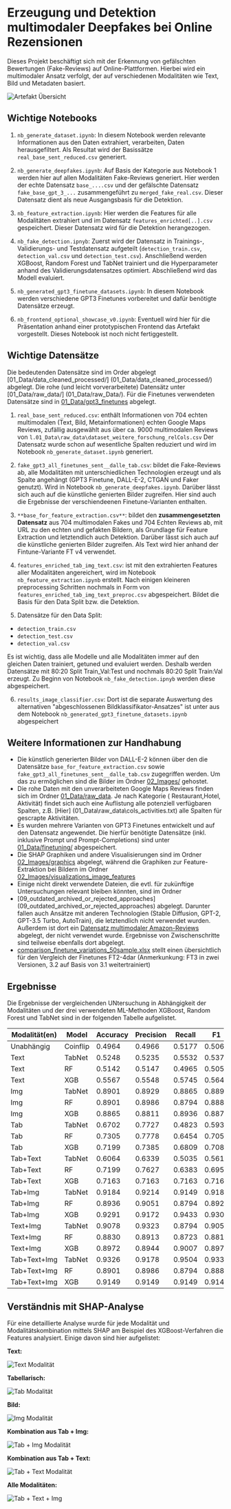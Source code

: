 # Erzeugung und Detektion multimodaler Deepfakes bei Online Rezensionen

Dieses Projekt beschäftigt sich mit der Erkennung von gefälschten Bewertungen (Fake-Reviews) auf Online-Plattformen. Hierbei wird ein multimodaler Ansatz verfolgt, der auf verschiedenen Modalitäten wie Text, Bild und Metadaten basiert.

![Artefakt Übersicht](02_Images/graphics/artefact_uebersicht_v4.jpg)


## Wichtige Notebooks

1. `nb_generate_dataset.ipynb`: In diesem Notebook werden relevante Informationen aus den Daten extrahiert, verarbeiten, Daten herausgefiltert. Als Resultat wird der  Basissätze `real_base_sent_reduced.csv` generiert. 

2. `nb_generate_deepfakes.ipynb`: Auf Basis der Kategorie aus Notebook 1 werden hier auf allen Modalitäten Fake-Reviews generiert. Hier werden der echte Datensatz `base_....csv` und der gefälschte Datensatz `fake_base_gpt_3_...` zusammengeführt zu `merged_fake_real.csv`. Dieser Datensatz dient als neue Ausgangsbasis für die Detektion.

3. `nb_feature_extraction.ipynb`: Hier werden die Features für alle Modalitäten extrahiert und im Datensatz `features_enrichted[..].csv` gespeichert. Dieser Datensatz wird für die Detektion herangezogen.

4. `nb_fake_detection.ipnyb`: Zuerst wird der Datensatz in Trainings-, Validierungs- und Testdatensatz aufgeteilt (`detection_train.csv`, `detection_val.csv` und `detection_test.csv`). Anschließend werden XGBoost, Random Forest und TabNet trainiert und die Hyperparameter anhand des Validierungsdatensatzes optimiert. Abschließend wird das Modell evaluiert.

5. `nb_generated_gpt3_finetune_datasets.ipynb`: In diesem Notebook werden verschiedene GPT3 Finetunes vorbereitet und dafür benötigte Datensätze erzeugt.

6. `nb_frontend_optional_showcase_v0.ipynb`: Eventuell wird hier für die Präsentation anhand einer prototypischen Frontend das Artefakt vorgestellt. Dieses Notebook ist noch nicht fertiggestellt.


## Wichtige Datensätze  

Die bedeutenden Datensätze sind im Order abgelegt [01_Data/data_cleaned_processed/] (01_Data/data_cleaned_processed/) abgelegt. Die rohe (und leicht vorverarbeitete) Datensätz unter [01_Data/raw_data/] (01_Data/raw_Data/). Für die Finetunes verwendeten Datensätze sind in [01_Data/gpt3_finetunes](01_Data/gpt3_finetunes/) abgelegt. 

1.  `real_base_sent_reduced.csv`: enthält Informationen von 704 echten multimodalen (Text, Bild, Metainformationen) echten Google Maps Reviews, zufällig ausgewählt aus über ca. 9000 multimodalen Reviews von  `l.01_Data\raw_data\dataset_weitere_forschung_relCols.csv` Der Datensatz wurde schon auf wesentliche Spalten reduziert und wird im Notebook `nb_generate_dataset.ipynb` generiert.

2. `fake_gpt3_all_finetunes_sent__dalle_tab.csv`: bildet die Fake-Reviews ab, alle Modalitäten mit unterschiedlichen Technologien erzeugt und als Spalte angehängt (GPT3 Finetune, DALL-E-2, CTGAN und Faker genutzt). Wird in  Notebook  `nb_generate_deepfakes.ipynb`. Darüber lässt sich auch auf die künstliche genierten Bilder zugreifen. Hier sind auch die Ergebnisse der verschiendeenen Finetune-Varianten enthalten. 

3.  `**base_for_feature_extraction.csv**`: bildet den **zusammengesetzten Datensatz** aus 704 multimodalen Fakes und 704 Echten Reviews ab, mit URL zu den echten und gefakten Bildern, als Grundlage für Feature Extraction und letztendlich auch Detektion. Darüber lässt sich auch auf die künstliche genierten Bilder zugreifen. Als Text wird hier anhand der Fintune-Variante FT v4 verwendet. 

4. `features_enriched_tab_img_text.csv`: ist mit den extrahierten Features aller Modalitäten angereichert, wird im Notebook `nb_feature_extraction.ipynb` erstellt. Nach einigen kleineren preprocessing Schritten nochmals in Form von `features_enriched_tab_img_text_preproc.csv` abgespeichert. Bildet die Basis für den Data Split bzw. die Detektion. 

5. Datensätze für den Data Split:
- `detection_train.csv`
- `detection_test.csv`
- `detection_val.csv`

Es ist wichtig, dass alle Modelle und alle Modalitäten immer auf den gleichen Daten trainiert, getuned und evaluiert werden. Deshalb werden Datensätze mit 80:20 Split Train_Val:Test und nochmals 80:20 Split Train:Val erzeugt. Zu Beginn von Notebook `nb_fake_detection.ipnyb` werden diese abgespeichert.

6.  `results_image_classifier.csv`: Dort ist die separate Auswertung des alternativen "abgeschlossenen Bildklassifikator-Ansatzes" ist unter aus dem Notebook `nb_generated_gpt3_finetune_datasets.ipynb` abgespeichert

## Weitere Informationen zur Handhabung

- Die künstlich generierten Bilder von DALL-E-2 können über den die Datensätze `base_for_feature_extraction.csv` sowie `fake_gpt3_all_finetunes_sent__dalle_tab.csv` zugegriffen werden. Um das zu ermöglichen sind die Bilder im Ordner [02_Images/](02_Images/) gehostet. 
- Die rohe Daten mit den unverarbeiteten Google Maps Reviews finden sich im Ordner [01_Data/raw_data](01_Data/raw_data/). Je nach Kategorie ( Restaurant,Hotel, Aktivität) findet sich auch eine Auflistung alle potenziell verfügbaren Spalten, z.B. [Hier] (01_Data\raw_data\cols_activities.txt) alle Spalten für gescrapte Aktivitäten. 
- Es wurden mehrere Varianten von GPT3 Finetunes entwickelt und auf den Datensatz angewendet. Die hierfür benötigte Datensätze (inkl. inklusive Prompt und Prompt-Completions) sind unter [01_Data/finetuning/](01_Data/finetuning/) abgespeichert.
- Die SHAP Graphiken und andere Visualisierungen sind im Ordner [02_Images/graphics](02_Images/graphics) abgelegt, während die Graphiken zur Feature-Extraktion bei Bildern im Ordner  [02_Images/visualizations_image_features](02_Images/visualizations_image_features)
- Einige nicht direkt verwendete Dateien, die evtl. für zukünftige Untersuchungen relevant bleiben könnten, sind im Ordner
- [09_outdated_archived_or_rejected_approaches] (09_outdated_archived_or_rejected_approaches) abgelegt. Darunter fallen auch Ansätze mit anderen Technologien (Stable Diffusion, GPT-2, GPT-3.5 Turbo, AutoTrain), die letztendlich nicht verwendet wurden. Außerdem ist dort ein [Datensatz multimodaler Amazon-Reviews](09_outdated_archived_or_rejected_approaches\amazon\dataset_amazon_reviews_v1.csv) abgelegt, der nicht verwendet wurde. Ergebnisse von Zwischenschritte sind teilweise ebenfalls dort abgelegt.
- [comparison_finetune_variations_50sample.xlsx](01_Data\data_cleaned_processed\comparison_finetune_variations_50sample.xlsx) stellt einen übersichtlich für den Vergleich der Finetunes FT2-4dar (Anmerkunkung: FT3 in zwei Versionen, 3.2 auf Basis von 3.1 weitertrainiert)
  

## Ergebnisse

Die Ergebnisse der vergleichenden UNtersuchung in Abhängigkeit der Modalitäten und der drei verwendeten ML-Methoden XGBoost, Random Forest und TabNet sind in der folgenden Tabelle aufgelistet. 


| Modalität(en)      | Model    | Accuracy | Precision | Recall | F1     | AUC    |
|--------------------|----------|----------|-----------|--------|--------|--------|
| Unabhängig       | Coinflip | 0.4964   | 0.4966    | 0.5177 | 0.5069 | 0.4964   |
| Text               | TabNet   | 0.5248   | 0.5235    | 0.5532 | 0.5379 | 0.5248 |
| Text               | RF       | 0.5142   | 0.5147    | 0.4965 | 0.5054 | 0.5142 |
| Text               | XGB      | 0.5567   | 0.5548    | 0.5745 | 0.5645 | 0.5567 |
| Img                | TabNet   | 0.8901   | 0.8929    | 0.8865 | 0.8897 | 0.8901 |
| Img                | RF       | 0.8901   | 0.8986    | 0.8794 | 0.8889 | 0.8901 |
| Img                | XGB      | 0.8865   | 0.8811    | 0.8936 | 0.8873 | 0.8865 |
| Tab                | TabNet   | 0.6702   | 0.7727    | 0.4823 | 0.5939 | 0.6702 |
| Tab                | RF       | 0.7305   | 0.7778    | 0.6454 | 0.7054 | 0.7305 |
| Tab                | XGB      | 0.7199   | 0.7385    | 0.6809 | 0.7085 | 0.7199 |
| Tab+Text           | TabNet   | 0.6064   | 0.6339    | 0.5035 | 0.5613 | 0.6064 |
| Tab+Text           | RF       | 0.7199   | 0.7627    | 0.6383 | 0.6950 | 0.7199 |
| Tab+Text           | XGB      | 0.7163   | 0.7163    | 0.7163 | 0.7163 | 0.7163 |
| Tab+Img            | TabNet   | 0.9184   | 0.9214    | 0.9149 | 0.9181 | 0.9184 |
| Tab+Img            | RF       | 0.8936   | 0.9051    | 0.8794 | 0.8921 | 0.8936 |
| Tab+Img            | XGB      | 0.9291   | 0.9172    | 0.9433 | 0.9301 | 0.9291 |
| Text+Img | TabNet | 0.9078 | 0.9323 | 0.8794 | 0.9051 | 0.9078 |
| Text+Img | RF | 0.8830 | 0.8913 | 0.8723 | 0.8817 | 0.8830 |
| Text+Img | XGB | 0.8972 | 0.8944 | 0.9007 | 0.8975 | 0.8972 |
|Tab+Text+Img | TabNet | 0.9326 | 0.9178 | 0.9504 | 0.9338 | 0.9326 |
| Tab+Text+Img | RF | 0.8901 | 0.8986 | 0.8794 | 0.8889 | 0.8901 |
| Tab+Text+Img | XGB | 0.9149 | 0.9149 | 0.9149 | 0.9149 | 0.9149 |


## Verständnis mit SHAP-Analyse

Für eine detaillierte Analyse wurde für jede Modalität und Modalitätskombination mittels SHAP am Beispiel des XGBoost-Verfahren die Features analysiert. Einige davon sind hier aufgelistet: 


**Text:**

![Text Modalität](02_Images/graphics/shap_xgb_text.png)

**Tabellarisch:** 

![Tab Modalität](02_Images/graphics/shap_xgb_tab.png)

**Bild:**

![Img Modalität](02_Images/graphics/shap_xgb_img0_10.png)

**Kombination aus Tab + Img:**

![Tab + Img Modalität](02_Images/graphics/shap_xgb_tab_img0.png)

**Kombination aus Tab + Text:**

![Tab + Text  Modalität](02_Images/graphics/shap_xgb_tab_text.png)

**Alle Modalitäten:**

![Tab + Text + Img ](02_Images/graphics/shap_xgb_tab_img0.png)

